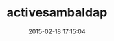 ---
layout: post
title:  "activesambaldap"
repo:   "activeldap/activesambaldap"
date:   2015-02-18 17:15:04
gemurl: http://github.com/activeldap/activesambaldap
---
